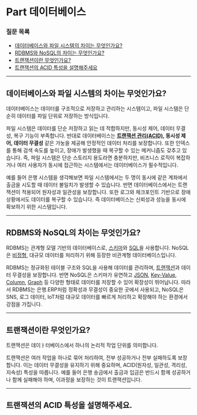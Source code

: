 # Part 데이터베이스

### 질문 목록
* [데이터베이스와 파일 시스템의 차이는 무엇인가요?](#데이터베이스와-파일-시스템의-차이는-무엇인가요)
* [RDBMS와 NoSQL의 차이는 무엇인가요?](#rdbms와-nosql의-차이는-무엇인가요)
* [트랜잭션이란 무엇인가요?](#트랜잭션이란-무엇인가요)
* [트랜잭션의 ACID 특성을 설명해주세요](#트랜잭션의-acid-특성을-설명해주세요)






---
## 데이터베이스와 파일 시스템의 차이는 무엇인가요?
데이터베이스는 데이터를 구조적으로 저장하고 관리하는 시스템이고, 파일 시스템은 단순히 데이터를 파일 단위로 저장하는 방식입니다.

파일 시스템은 데이터를 단순 저장하고 읽는 데 적합하지만, 동시성 제어, 데이터 무결성, 복구 기능이 부족합니다. 반대로 데이터베이스는 **[트랜잭션 관리(ACID)](#트랜잭션의-acid-특성을-설명해주세요), 동시성 제어, 데이터 무결성** 같은 가눙을 제공해 안정적인 데이터 처리를 보장합니다. 또한 인덱스를 통해 검색 속도를 높이고, 장애가 발생했을 때 복구할 수 있는 메커니즘도 갖추고 있습니다. 즉, 파일 시스템은 단순 스토리지 용도라면 충분하지만, 비즈니스 로직이 복잡하거나 여러 사용자가 동시에 접근하는 시스템에서는 데이터베이스가 필수적입니다.

예를 들어 은행 시스템을 생각해보면 파일 시스템에서는 두 명이 동시에 같은 계좌에서 출금을 시도할 때 데이터 불일치가 발생할 수 있습니다. 반면 데이터베이스에서는 트랜잭션이 적용되어 원자성과 일관성을 보장합니다. 또한 로그와 체크포인트 기반으로 장애 상황에서도 데이터를 복구할 수 있습니다. 즉 데이터베이스는 신뢰성과 성능을 동시에 확보하기 위한 시스템입니다.

---
## RDBMS와 NoSQL의 차이는 무엇인가요?
RDBMS는 관계형 모델 기반의 데이터베이스로, [스키마]()와 [SQL]()을 사용합니다. NoSQL은 [비정형](), 대규모 데이터를 처리하기 위해 등장한 비관계형 데이터베이스입니다.

RDBMS는 정규화된 테이블 구조와 SQL을 사용해 데이터를 관리하며, [트랜잭션](#트랜잭션이란-무엇인가요)과 데이터 무결성을 보장합니다. 반면 NoSQL은 스키마가 유연하고 [JSON](), [Key-Value](), [Column](), [Graph]() 등 다양한 형태로 데이터를 저장할 수 있어 확장성이 뛰어납니다. 따라서 RDBMS는 은행.ERP처럼 정확성과 무결성이 중요한 곳에서 사용되고, NoSQL은 SNS, 로그 데이터, IoT처럼 대규모 데이터를 빠르게 처리하고 확장해야 하는 환경에서 강점을 가집니다.

---
## 트랜잭션이란 무엇인가요?
트랜잭션은 데이ㅏ터베이스에서 하나의 논리적 작업 단위를 의미합니다.

트랜잭션은 여러 작업을 하나로 묶어 처리하여, 전부 성공하거나 전부 실패하도록 보장합니다. 이는 데이터 무결성을 유지하기 위해 중요하며, ACID(원자성, 일관성, 격리성, 지속성) 특성을 따릅니다. 예를 들어 은행 송금에서 출금과 입금은 반드시 함께 성공하거나 함께 실패해야 하며, 이과정을 보장하는 것이 트랜잭션입니다.

---
## 트랜잭션의 ACID 특성을 설명해주세요.